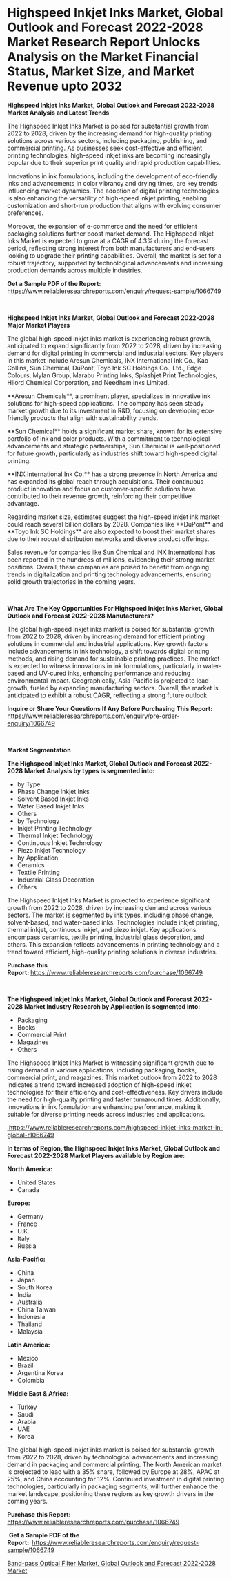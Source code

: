 <p><h1>Highspeed Inkjet Inks Market, Global Outlook and Forecast 2022-2028 Market Research Report Unlocks Analysis on the Market Financial Status, Market Size, and Market Revenue upto 2032</h1></p><p><strong>Highspeed Inkjet Inks Market, Global Outlook and Forecast 2022-2028 Market Analysis and Latest Trends</strong></p>
<p><p>The Highspeed Inkjet Inks Market is poised for substantial growth from 2022 to 2028, driven by the increasing demand for high-quality printing solutions across various sectors, including packaging, publishing, and commercial printing. As businesses seek cost-effective and efficient printing technologies, high-speed inkjet inks are becoming increasingly popular due to their superior print quality and rapid production capabilities. </p><p>Innovations in ink formulations, including the development of eco-friendly inks and advancements in color vibrancy and drying times, are key trends influencing market dynamics. The adoption of digital printing technologies is also enhancing the versatility of high-speed inkjet printing, enabling customization and short-run production that aligns with evolving consumer preferences. </p><p>Moreover, the expansion of e-commerce and the need for efficient packaging solutions further boost market demand. The Highspeed Inkjet Inks Market is expected to grow at a CAGR of 4.3% during the forecast period, reflecting strong interest from both manufacturers and end-users looking to upgrade their printing capabilities. Overall, the market is set for a robust trajectory, supported by technological advancements and increasing production demands across multiple industries.</p></p>
<p><strong>Get a Sample PDF of the Report:&nbsp;</strong> <a href="https://www.reliableresearchreports.com/enquiry/request-sample/1066749?utm_campaign=3281&utm_medium=2&utm_source=Github&utm_content=ia&utm_term=21032025&utm_id=highspeed-inkjet-inks-market-global-outlook-and-forecast-2022-2028">https://www.reliableresearchreports.com/enquiry/request-sample/1066749</a></p>
<p>&nbsp;</p>
<p><strong>Highspeed Inkjet Inks Market, Global Outlook and Forecast 2022-2028 Major Market Players</strong></p>
<p><p>The global high-speed inkjet inks market is experiencing robust growth, anticipated to expand significantly from 2022 to 2028, driven by increasing demand for digital printing in commercial and industrial sectors. Key players in this market include Aresun Chemicals, INX International Ink Co., Kao Collins, Sun Chemical, DuPont, Toyo Ink SC Holdings Co., Ltd., Edge Colours, Mylan Group, Marabu Printing Inks, Splashjet Print Technologies, Hilord Chemical Corporation, and Needham Inks Limited.</p><p>**Aresun Chemicals**, a prominent player, specializes in innovative ink solutions for high-speed applications. The company has seen steady market growth due to its investment in R&D, focusing on developing eco-friendly products that align with sustainability trends.</p><p>**Sun Chemical** holds a significant market share, known for its extensive portfolio of ink and color products. With a commitment to technological advancements and strategic partnerships, Sun Chemical is well-positioned for future growth, particularly as industries shift toward high-speed digital printing.</p><p>**INX International Ink Co.** has a strong presence in North America and has expanded its global reach through acquisitions. Their continuous product innovation and focus on customer-specific solutions have contributed to their revenue growth, reinforcing their competitive advantage.</p><p>Regarding market size, estimates suggest the high-speed inkjet ink market could reach several billion dollars by 2028. Companies like **DuPont** and **Toyo Ink SC Holdings** are also expected to boost their market shares due to their robust distribution networks and diverse product offerings.</p><p>Sales revenue for companies like Sun Chemical and INX International has been reported in the hundreds of millions, evidencing their strong market positions. Overall, these companies are poised to benefit from ongoing trends in digitalization and printing technology advancements, ensuring solid growth trajectories in the coming years.</p></p>
<p>&nbsp;</p>
<p><strong>What Are The Key Opportunities For Highspeed Inkjet Inks Market, Global Outlook and Forecast 2022-2028 Manufacturers?</strong></p>
<p><p>The global high-speed inkjet inks market is poised for substantial growth from 2022 to 2028, driven by increasing demand for efficient printing solutions in commercial and industrial applications. Key growth factors include advancements in ink technology, a shift towards digital printing methods, and rising demand for sustainable printing practices. The market is expected to witness innovations in ink formulations, particularly in water-based and UV-cured inks, enhancing performance and reducing environmental impact. Geographically, Asia-Pacific is projected to lead growth, fueled by expanding manufacturing sectors. Overall, the market is anticipated to exhibit a robust CAGR, reflecting a strong future outlook.</p></p>
<p><strong>Inquire or Share Your Questions If Any Before Purchasing This Report:</strong> <a href="https://www.reliableresearchreports.com/enquiry/pre-order-enquiry/1066749?utm_campaign=3281&utm_medium=2&utm_source=Github&utm_content=ia&utm_term=21032025&utm_id=highspeed-inkjet-inks-market-global-outlook-and-forecast-2022-2028">https://www.reliableresearchreports.com/enquiry/pre-order-enquiry/1066749</a></p>
<p>&nbsp;</p>
<p><strong>Market Segmentation</strong></p>
<p><strong>The Highspeed Inkjet Inks Market, Global Outlook and Forecast 2022-2028 Market Analysis by types is segmented into:</strong></p>
<p><ul><li>by Type</li><li>Phase Change Inkjet Inks</li><li>Solvent Based Inkjet Inks</li><li>Water Based Inkjet Inks</li><li>Others</li><li>by Technology</li><li>Inkjet Printing Technology</li><li>Thermal Inkjet Technology</li><li>Continuous Inkjet Technology</li><li>Piezo Inkjet Technology</li><li>by Application</li><li>Ceramics</li><li>Textile Printing</li><li>Industrial Glass Decoration</li><li>Others</li></ul></p>
<p><p>The Highspeed Inkjet Inks Market is projected to experience significant growth from 2022 to 2028, driven by increasing demand across various sectors. The market is segmented by ink types, including phase change, solvent-based, and water-based inks. Technologies include inkjet printing, thermal inkjet, continuous inkjet, and piezo inkjet. Key applications encompass ceramics, textile printing, industrial glass decoration, and others. This expansion reflects advancements in printing technology and a trend toward efficient, high-quality printing solutions in diverse industries.</p></p>
<p><strong>Purchase this Report:&nbsp;</strong><a href="https://www.reliableresearchreports.com/purchase/1066749?utm_campaign=3281&utm_medium=2&utm_source=Github&utm_content=ia&utm_term=21032025&utm_id=highspeed-inkjet-inks-market-global-outlook-and-forecast-2022-2028">https://www.reliableresearchreports.com/purchase/1066749</a></p>
<p>&nbsp;</p>
<p><strong>The Highspeed Inkjet Inks Market, Global Outlook and Forecast 2022-2028 Market Industry Research by Application is segmented into:</strong></p>
<p><ul><li>Packaging</li><li>Books</li><li>Commercial Print</li><li>Magazines</li><li>Others</li></ul></p>
<p><p>The Highspeed Inkjet Inks Market is witnessing significant growth due to rising demand in various applications, including packaging, books, commercial print, and magazines. This market outlook from 2022 to 2028 indicates a trend toward increased adoption of high-speed inkjet technologies for their efficiency and cost-effectiveness. Key drivers include the need for high-quality printing and faster turnaround times. Additionally, innovations in ink formulation are enhancing performance, making it suitable for diverse printing needs across industries and applications.</p></p>
<p><a href="https://www.reliableresearchreports.com/highspeed-inkjet-inks-market-in-global-r1066749?utm_campaign=3281&utm_medium=2&utm_source=Github&utm_content=ia&utm_term=21032025&utm_id=highspeed-inkjet-inks-market-global-outlook-and-forecast-2022-2028">&nbsp;https://www.reliableresearchreports.com/highspeed-inkjet-inks-market-in-global-r1066749</a></p>
<p><strong>In terms of Region, the Highspeed Inkjet Inks Market, Global Outlook and Forecast 2022-2028 Market Players available by Region are:</strong></p>
<p>
    <p> <strong> North America: </strong>
        <ul>
            <li>United States</li>
            <li>Canada</li>
        </ul>
        </p> 
    <p> <strong> Europe: </strong>
        <ul>
            <li>Germany</li>
            <li>France</li>
            <li>U.K.</li>
            <li>Italy</li>
            <li>Russia</li>
        </ul>
        </p> 
    <p> <strong> Asia-Pacific: </strong>
        <ul>
            <li>China</li>
            <li>Japan</li>
            <li>South Korea</li>
            <li>India</li>
            <li>Australia</li>
            <li>China Taiwan</li>
            <li>Indonesia</li>
            <li>Thailand</li>
            <li>Malaysia</li>
        </ul>
        </p> 
    <p> <strong> Latin America: </strong>
        <ul>
            <li>Mexico</li>
            <li>Brazil</li>
            <li>Argentina Korea</li>
            <li>Colombia</li>
        </ul>
        </p> 
    <p> <strong> Middle East & Africa: </strong>
        <ul>
            <li>Turkey</li>
            <li>Saudi</li>
            <li>Arabia</li>
            <li>UAE</li>
            <li>Korea</li>
        </ul>
    </p>
    </p>
<p><p>The global high-speed inkjet inks market is poised for substantial growth from 2022 to 2028, driven by technological advancements and increasing demand in packaging and commercial printing. The North American market is projected to lead with a 35% share, followed by Europe at 28%, APAC at 25%, and China accounting for 12%. Continued investment in digital printing technologies, particularly in packaging segments, will further enhance the market landscape, positioning these regions as key growth drivers in the coming years.</p></p>
<p><strong>Purchase this Report: </strong><a href="https://www.reliableresearchreports.com/purchase/1066749?utm_campaign=3281&utm_medium=2&utm_source=Github&utm_content=ia&utm_term=21032025&utm_id=highspeed-inkjet-inks-market-global-outlook-and-forecast-2022-2028">https://www.reliableresearchreports.com/purchase/1066749</a></p>
<p>&nbsp;<strong>Get a Sample PDF of the Report:&nbsp;&nbsp;</strong><a href="https://www.reliableresearchreports.com/enquiry/request-sample/1066749?utm_campaign=3281&utm_medium=2&utm_source=Github&utm_content=ia&utm_term=21032025&utm_id=highspeed-inkjet-inks-market-global-outlook-and-forecast-2022-2028">https://www.reliableresearchreports.com/enquiry/request-sample/1066749</a></p>
<p><strong></strong></p>
<p><p><a href="https://github.com/lelkohydesyj/Market-Research-Report-List-1/blob/main/band-pass-optical-filter-market-global-outlook-and-forecast-2022-2028-market.md?utm_campaign=3281&utm_medium=2&utm_source=Github&utm_content=ia&utm_term=21032025&utm_id=highspeed-inkjet-inks-market-global-outlook-and-forecast-2022-2028">Band-pass Optical Filter Market, Global Outlook and Forecast 2022-2028 Market</a></p></p>